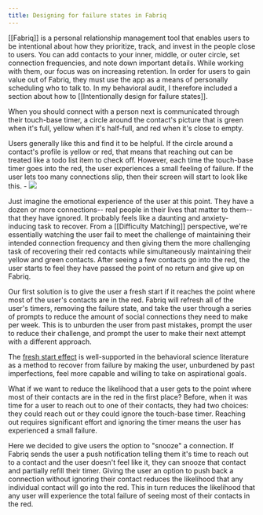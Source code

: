 ```yaml
---
title: Designing for failure states in Fabriq
---
```

[[Fabriq]] is a personal relationship management tool that enables users to be intentional about how they prioritize, track, and invest in the people close to users. You can add contacts to your inner, middle, or outer circle, set connection frequencies, and note down important details. While working with them, our focus was on increasing retention. In order for users to gain value out of Fabriq, they must use the app as a means of personally scheduling who to talk to. In my behavioral audit, I therefore included a section about how to [[Intentionally design for failure states]].

When you should connect with a person next is communicated through their touch-base timer, a circle around the contact's picture that is green when it's full, yellow when it's half-full, and red when it's close to empty.

Users generally like this and find it to be helpful. If the circle around a contact's profile is yellow or red, that means that reaching out can be treated like a todo list item to check off. However, each time the touch-base timer goes into the red, the user experiences a small feeling of failure. If the user lets too many connections slip, then their screen will start to look like this.
    - ![](https://firebasestorage.googleapis.com/v0/b/firescript-577a2.appspot.com/o/imgs%2Fapp%2FRobAndHisNotes%2FByIvg6D2gA.png?alt=media&token=3d41b6b3-4bc8-4f76-be04-6aad49647d7e)

Just imagine the emotional experience of the user at this point. They have a dozen or more connections-- real people in their lives that matter to them-- that they have ignored. It probably feels like a daunting and anxiety-inducing task to recover. From a [[Difficulty Matching]] perspective, we're essentially watching the user fail to meet the challenge of maintaining their intended connection frequency and then giving them the more challenging task of recovering their red contacts while simultaneously maintaining their yellow and green contacts. After seeing a few contacts go into the red, the user starts to feel they have passed the point of no return and give up on Fabriq.

Our first solution is to give the user a fresh start if it reaches the point where most of the user's contacts are in the red. Fabriq will refresh all of the user's timers, removing the failure state, and take the user through a series of prompts to reduce the amount of social connections they need to make per week. This is to unburden the user from past mistakes, prompt the user to reduce their challenge, and prompt the user to make their next attempt with a different approach.

The [fresh start effect](https://www.psychologytoday.com/us/blog/ritual-and-the-brain/201811/the-unexpected-science-fresh-starts-and-failures) is well-supported in the behavioral science literature as a method to recover from failure by making the user, unburdened by past imperfections, feel more capable and willing to take on aspirational goals.

What if we want to reduce the likelihood that a user gets to the point where most of their contacts are in the red in the first place? Before, when it was time for a user to reach out to one of their contacts, they had two choices: they could reach out or they could ignore the touch-base timer. Reaching out requires significant effort and ignoring the timer means the user has experienced a small failure.

Here we decided to give users the option to "snooze" a connection. If Fabriq sends the user a push notification telling them it's time to reach out to a contact and the user doesn't feel like it, they can snooze that contact and partially refill their timer. Giving the user an option to push back a connection without ignoring their contact reduces the likelihood that any individual contact will go into the red. This in turn reduces the likelihood that any user will experience the total failure of seeing most of their contacts in the red.